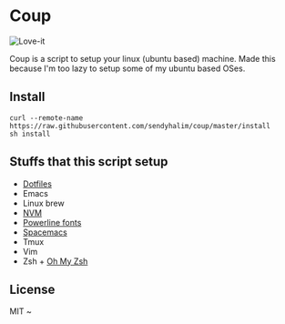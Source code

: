 # Coup

![Love-it](https://media0.giphy.com/media/GHBjTqSrtz6Fy/200.gif)

Coup is a script to setup your linux (ubuntu based) machine.
Made this because I'm too lazy to setup some of my ubuntu based OSes.

## Install

```
curl --remote-name https://raw.githubusercontent.com/sendyhalim/coup/master/install
sh install
```

## Stuffs that this script setup

- [Dotfiles](https://github.com/sendyhalim/dotfiles)
- Emacs
- Linux brew
- [NVM](https://github.com/creationix/nvm)
- [Powerline fonts](https://github.com/powerline/fonts)
- [Spacemacs](https://github.com/syl20bnr/spacemacs)
- Tmux
- Vim
- Zsh + [Oh My Zsh](https://github.com/robbyrussell/oh-my-zsh)

## License

MIT ~
